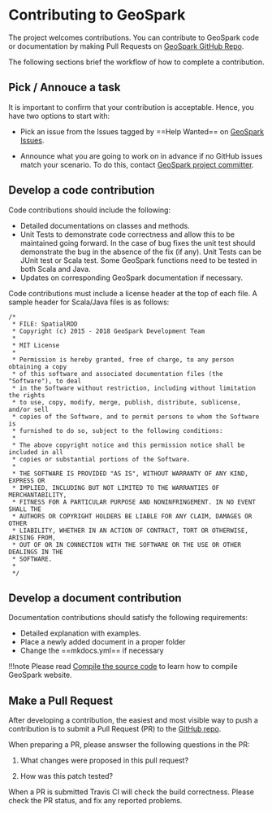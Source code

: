 # Contributing to GeoSpark

The project welcomes contributions. You can contribute to GeoSpark code or documentation by making Pull Requests on [GeoSpark GitHub Repo](https://github.com/DataSystemsLab/GeoSpark).


The following sections brief the workflow of how to complete a contribution.

## Pick / Annouce a task

It is important to confirm that your contribution is acceptable. Hence, you have two options to start with:

* Pick an issue from the Issues tagged by ==Help Wanted== on [GeoSpark Issues](https://github.com/DataSystemsLab/GeoSpark/issues).

* Announce what you are going to work on in advance if no GitHub issues match your scenario. To do this, contact [GeoSpark project committer](../contact.md#committer).



## Develop a code contribution

Code contributions should include the following:

* Detailed documentations on classes and methods.
* Unit Tests to demonstrate code correctness and allow this to be maintained going forward.  In the case of bug fixes the unit test should demonstrate the bug in the absence of the fix (if any).  Unit Tests can be JUnit test or Scala test. Some GeoSpark functions need to be tested in both Scala and Java.
* Updates on corresponding GeoSpark documentation if necessary.

Code contributions must include a license header at the top of each file.  A sample header for Scala/Java files is as follows:
```
/*
 * FILE: SpatialRDD
 * Copyright (c) 2015 - 2018 GeoSpark Development Team
 *
 * MIT License
 *
 * Permission is hereby granted, free of charge, to any person obtaining a copy
 * of this software and associated documentation files (the "Software"), to deal
 * in the Software without restriction, including without limitation the rights
 * to use, copy, modify, merge, publish, distribute, sublicense, and/or sell
 * copies of the Software, and to permit persons to whom the Software is
 * furnished to do so, subject to the following conditions:
 *
 * The above copyright notice and this permission notice shall be included in all
 * copies or substantial portions of the Software.
 *
 * THE SOFTWARE IS PROVIDED "AS IS", WITHOUT WARRANTY OF ANY KIND, EXPRESS OR
 * IMPLIED, INCLUDING BUT NOT LIMITED TO THE WARRANTIES OF MERCHANTABILITY,
 * FITNESS FOR A PARTICULAR PURPOSE AND NONINFRINGEMENT. IN NO EVENT SHALL THE
 * AUTHORS OR COPYRIGHT HOLDERS BE LIABLE FOR ANY CLAIM, DAMAGES OR OTHER
 * LIABILITY, WHETHER IN AN ACTION OF CONTRACT, TORT OR OTHERWISE, ARISING FROM,
 * OUT OF OR IN CONNECTION WITH THE SOFTWARE OR THE USE OR OTHER DEALINGS IN THE
 * SOFTWARE.
 *
 */
```

## Develop a document contribution
Documentation contributions should satisfy the following requirements:

* Detailed explanation with examples.
* Place a newly added document in a proper folder
* Change the ==mkdocs.yml== if necessary

!!!note
	Please read [Compile the source code](../download/compile.md#compile-the-documentation) to learn how to compile GeoSpark website.

## Make a Pull Request
After developing a contribution, the easiest and most visible way to push a contribution is to submit a Pull Request (PR) to the [GitHub repo](https://github.com/DataSystemsLab/GeoSpark).  

When preparing a PR, please answser the following questions in the PR:

1.  What changes were proposed in this pull request?

2. How was this patch tested?

When a PR is submitted Travis CI will check the build correctness. Please check the PR status, and fix any reported problems.